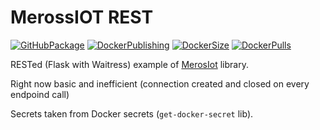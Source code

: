 # MerossIOT REST

[![GitHubPackage][GitHubPackageBadge]][GitHubPackageLink]
[![DockerPublishing][DockerPublishingBadge]][DockerLink]
[![DockerSize][DockerSizeBadge]][DockerLink]
[![DockerPulls][DockerPullsBadge]][DockerLink]

RESTed (Flask with Waitress) example of [MerosIot](https://github.com/albertogeniola/MerossIot) library.

Right now basic and inefficient (connection created and closed on every endpoind call)

Secrets taken from Docker secrets (`get-docker-secret` lib).

[GitHubPackageBadge]: https://github.com/malpiszon/meross_iot_rest/actions/workflows/build_and_push.yml/badge.svg
[GitHubPackageLink]: https://github.com/malpiszon/meross_iot_rest/pkgs/container/meross_iot_rest
[DockerPublishingBadge]: https://github.com/malpiszon/meross_iot_rest/actions/workflows/build_and_push.yml/badge.svg
[DockerPullsBadge]: https://badgen.net/docker/pulls/malpiszon/meross_iot_rest?icon=docker&label=Docker+Pulls&labelColor=black&color=green
[DockerSizeBadge]: https://badgen.net/docker/size/malpiszon/meross_iot_rest?icon=docker&label=Docker+Size&labelColor=black&color=green
[DockerLink]: https://hub.docker.com/r/malpiszon/meross_iot_rest
